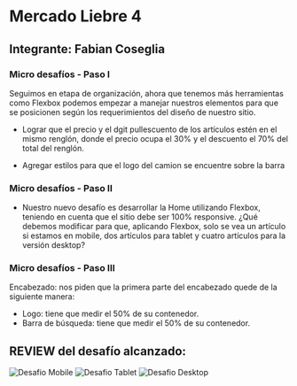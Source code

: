# Mercado Liebre 4
## Integrante: Fabian Coseglia

### Micro desafíos - Paso I
Seguimos en etapa de organización, ahora que tenemos más herramientas como Flexbox
podemos empezar a manejar nuestros elementos para que se posicionen según los
requerimientos del diseño de nuestro sitio.

* Lograr que el precio y el dgit pullescuento de los artículos estén en el mismo
renglón, donde el precio ocupa el 30% y el descuento el 70% del total del
renglón.

* Agregar estilos para que el logo del camion se encuentre sobre la barra

### Micro desafíos - Paso II

* Nuestro nuevo desafío es desarrollar la Home utilizando Flexbox, teniendo en cuenta que
el sitio debe ser 100% responsive. ¿Qué debemos modificar para que, aplicando Flexbox,
solo se vea un artículo si estamos en mobile, dos artículos para tablet y cuatro artículos
para la versión desktop?


### Micro desafíos - Paso III

Encabezado: nos piden que la primera parte del encabezado quede de la siguiente
manera:
* Logo: tiene que medir el 50% de su contenedor.
* Barra de búsqueda: tiene que medir el 50% de su contenedor.


## REVIEW del desafío alcanzado:

![Desafio Mobile](https://user-images.githubusercontent.com/106203854/179639782-a0906386-aa03-40d8-9466-338ac88c2f2b.png)
![Desafio Tablet](https://user-images.githubusercontent.com/106203854/179639867-a2bd3015-af33-4dee-b3d7-07e10ab10c92.png)
![Desafio Desktop](https://user-images.githubusercontent.com/106203854/179639899-247680c2-1eca-4340-81cf-482f8c84c3cb.png)


